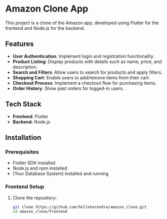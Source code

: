 # Amazon Clone App

This project is a clone of the Amazon app, developed using Flutter for the frontend and Node.js for the backend.

## Features

- **User Authentication**: Implement login and registration functionality.
- **Product Listing**: Display products with details such as name, price, and description.
- **Search and Filters**: Allow users to search for products and apply filters.
- **Shopping Cart**: Enable users to add/remove items from their cart.
- **Checkout Process**: Implement a checkout flow for purchasing items.
- **Order History**: Show past orders for logged-in users.

## Tech Stack

- **Frontend**: Flutter
- **Backend**: Node.js

## Installation

### Prerequisites

- Flutter SDK installed
- Node.js and npm installed
- [Your Database System] installed and running

### Frontend Setup

1. Clone the repository:

   ```bash
   git clone https://github.com/helloharendra/amazon_clone.git
   cd amazon_clone/frontend
